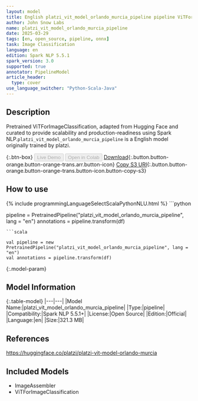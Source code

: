 ```yaml
---
layout: model
title: English platzi_vit_model_orlando_murcia_pipeline pipeline ViTForImageClassification from platzi
author: John Snow Labs
name: platzi_vit_model_orlando_murcia_pipeline
date: 2025-03-29
tags: [en, open_source, pipeline, onnx]
task: Image Classification
language: en
edition: Spark NLP 5.5.1
spark_version: 3.0
supported: true
annotator: PipelineModel
article_header:
  type: cover
use_language_switcher: "Python-Scala-Java"
---
```


## Description

Pretrained ViTForImageClassification, adapted from Hugging Face and curated to provide scalability and production-readiness using Spark NLP.`platzi_vit_model_orlando_murcia_pipeline` is a English model originally trained by platzi.

{:.btn-box}
<button class="button button-orange" disabled>Live Demo</button>
<button class="button button-orange" disabled>Open in Colab</button>
[Download](https://s3.amazonaws.com/auxdata.johnsnowlabs.com/public/models/platzi_vit_model_orlando_murcia_pipeline_en_5.5.1_3.0_1743206493192.zip){:.button.button-orange.button-orange-trans.arr.button-icon}
[Copy S3 URI](s3://auxdata.johnsnowlabs.com/public/models/platzi_vit_model_orlando_murcia_pipeline_en_5.5.1_3.0_1743206493192.zip){:.button.button-orange.button-orange-trans.button-icon.button-copy-s3}

## How to use



<div class="tabs-box" markdown="1">
{% include programmingLanguageSelectScalaPythonNLU.html %}
```python

pipeline = PretrainedPipeline("platzi_vit_model_orlando_murcia_pipeline", lang = "en")
annotations =  pipeline.transform(df)   

```
```scala

val pipeline = new PretrainedPipeline("platzi_vit_model_orlando_murcia_pipeline", lang = "en")
val annotations = pipeline.transform(df)

```
</div>

{:.model-param}
## Model Information

{:.table-model}
|---|---|
|Model Name:|platzi_vit_model_orlando_murcia_pipeline|
|Type:|pipeline|
|Compatibility:|Spark NLP 5.5.1+|
|License:|Open Source|
|Edition:|Official|
|Language:|en|
|Size:|321.3 MB|

## References

https://huggingface.co/platzi/platzi-vit-model-orlando-murcia

## Included Models

- ImageAssembler
- ViTForImageClassification